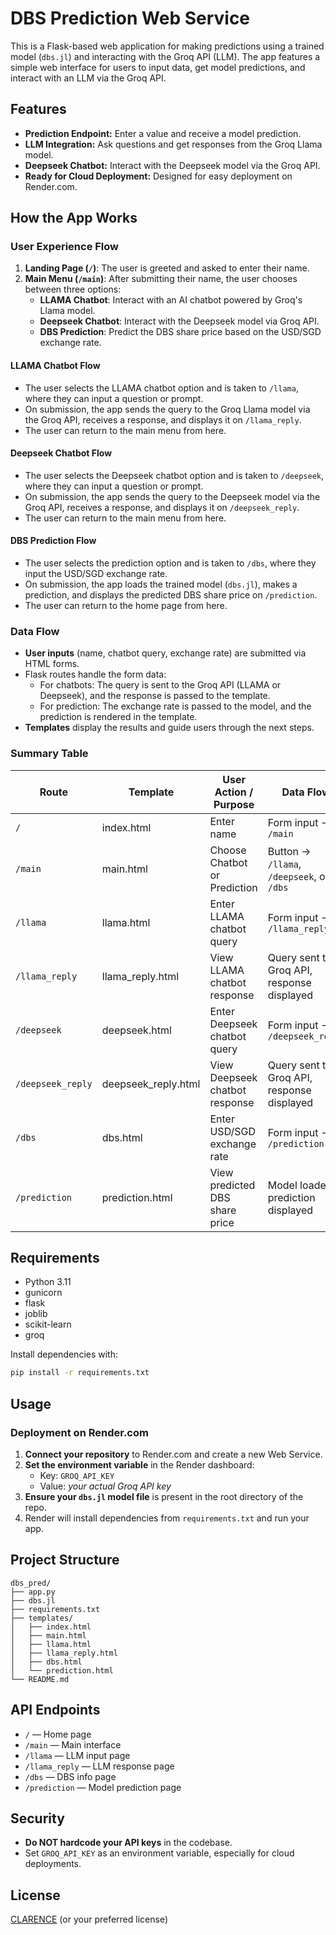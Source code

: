 # DBS Prediction Web Service

This is a Flask-based web application for making predictions using a trained model (`dbs.jl`) and interacting with the Groq API (LLM). The app features a simple web interface for users to input data, get model predictions, and interact with an LLM via the Groq API.

## Features

- **Prediction Endpoint:** Enter a value and receive a model prediction.
- **LLM Integration:** Ask questions and get responses from the Groq Llama model.
- **Deepseek Chatbot:** Interact with the Deepseek model via the Groq API.
- **Ready for Cloud Deployment:** Designed for easy deployment on Render.com.

## How the App Works

### User Experience Flow

1. **Landing Page (`/`)**: The user is greeted and asked to enter their name.
2. **Main Menu (`/main`)**: After submitting their name, the user chooses between three options:
    - **LLAMA Chatbot**: Interact with an AI chatbot powered by Groq's Llama model.
    - **Deepseek Chatbot**: Interact with the Deepseek model via Groq API.
    - **DBS Prediction**: Predict the DBS share price based on the USD/SGD exchange rate.

#### LLAMA Chatbot Flow
- The user selects the LLAMA chatbot option and is taken to `/llama`, where they can input a question or prompt.
- On submission, the app sends the query to the Groq Llama model via the Groq API, receives a response, and displays it on `/llama_reply`.
- The user can return to the main menu from here.

#### Deepseek Chatbot Flow
- The user selects the Deepseek chatbot option and is taken to `/deepseek`, where they can input a question or prompt.
- On submission, the app sends the query to the Deepseek model via the Groq API, receives a response, and displays it on `/deepseek_reply`.
- The user can return to the main menu from here.

#### DBS Prediction Flow
- The user selects the prediction option and is taken to `/dbs`, where they input the USD/SGD exchange rate.
- On submission, the app loads the trained model (`dbs.jl`), makes a prediction, and displays the predicted DBS share price on `/prediction`.
- The user can return to the home page from here.

### Data Flow
- **User inputs** (name, chatbot query, exchange rate) are submitted via HTML forms.
- Flask routes handle the form data:
    - For chatbots: The query is sent to the Groq API (LLAMA or Deepseek), and the response is passed to the template.
    - For prediction: The exchange rate is passed to the model, and the prediction is rendered in the template.
- **Templates** display the results and guide users through the next steps.

### Summary Table

| Route            | Template             | User Action / Purpose                        | Data Flow                                   |
|------------------|----------------------|----------------------------------------------|---------------------------------------------|
| `/`              | index.html           | Enter name                                   | Form input → `/main`                        |
| `/main`          | main.html            | Choose Chatbot or Prediction                 | Button → `/llama`, `/deepseek`, or `/dbs`   |
| `/llama`         | llama.html           | Enter LLAMA chatbot query                    | Form input → `/llama_reply`                 |
| `/llama_reply`   | llama_reply.html     | View LLAMA chatbot response                  | Query sent to Groq API, response displayed  |
| `/deepseek`      | deepseek.html        | Enter Deepseek chatbot query                 | Form input → `/deepseek_reply`              |
| `/deepseek_reply`| deepseek_reply.html  | View Deepseek chatbot response               | Query sent to Groq API, response displayed  |
| `/dbs`           | dbs.html             | Enter USD/SGD exchange rate                  | Form input → `/prediction`                  |
| `/prediction`    | prediction.html      | View predicted DBS share price               | Model loaded, prediction displayed          |

## Requirements

- Python 3.11
- gunicorn
- flask
- joblib
- scikit-learn
- groq

Install dependencies with:
```bash
pip install -r requirements.txt
```

## Usage

### Deployment on Render.com

1. **Connect your repository** to Render.com and create a new Web Service.
2. **Set the environment variable** in the Render dashboard:
    - Key: `GROQ_API_KEY`
    - Value: _your actual Groq API key_
3. **Ensure your `dbs.jl` model file** is present in the root directory of the repo.
4. Render will install dependencies from `requirements.txt` and run your app.

## Project Structure

```
dbs_pred/
├── app.py
├── dbs.jl
├── requirements.txt
├── templates/
│   ├── index.html
│   ├── main.html
│   ├── llama.html
│   ├── llama_reply.html
│   ├── dbs.html
│   └── prediction.html
└── README.md
```

## API Endpoints

- `/` — Home page
- `/main` — Main interface
- `/llama` — LLM input page
- `/llama_reply` — LLM response page
- `/dbs` — DBS info page
- `/prediction` — Model prediction page

## Security

- **Do NOT hardcode your API keys** in the codebase.
- Set `GROQ_API_KEY` as an environment variable, especially for cloud deployments.

## License

[CLARENCE](LICENSE) (or your preferred license)